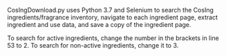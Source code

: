 CosIngDownload.py uses Python 3.7 and Selenium to search the CosIng ingredients/fragrance inventory, navigate to each ingredient page, extract ingredient and use data, and save a copy of the ingredient page.

To search for active ingredients, change the number in the brackets in line 53 to 2. To search for non-active ingredients, change it to 3.
